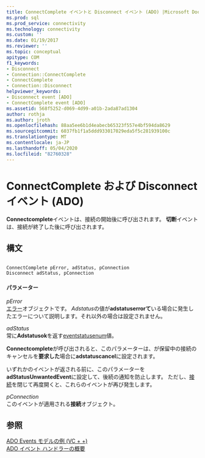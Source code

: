 ```yaml
---
title: ConnectComplete イベントと Disconnect イベント (ADO) |Microsoft Docs
ms.prod: sql
ms.prod_service: connectivity
ms.technology: connectivity
ms.custom: ''
ms.date: 01/19/2017
ms.reviewer: ''
ms.topic: conceptual
apitype: COM
f1_keywords:
- Disconnect
- Connection::ConnectComplete
- ConnectComplete
- Connection::Disconnect
helpviewer_keywords:
- Disconnect event [ADO]
- ConnectComplete event [ADO]
ms.assetid: 568f5252-d069-4d99-a01b-2ada87ad1304
author: rothja
ms.author: jroth
ms.openlocfilehash: 88aa5ee6b1d4eabecb65323f557e4bf594da8629
ms.sourcegitcommit: 6037fb1f1a5ddd933017029eda5f5c281939100c
ms.translationtype: MT
ms.contentlocale: ja-JP
ms.lasthandoff: 05/04/2020
ms.locfileid: "82760328"
---
```

# <a name="connectcomplete-and-disconnect-events-ado"></a>ConnectComplete および Disconnect イベント (ADO)
**Connectcomplete**イベントは、接続の開始後に呼び出されます。 **切断**イベントは、接続が終了した後に呼び出されます。  
  
## <a name="syntax"></a>構文  
  
```  
  
ConnectComplete pError, adStatus, pConnection  
Disconnect adStatus, pConnection  
```  
  
#### <a name="parameters"></a>パラメーター  
 *pError*  
 [エラー](../../../ado/reference/ado-api/error-object.md)オブジェクトです。 *Adstatus*の値が**adstatuserrorて**いる場合に発生したエラーについて説明します。それ以外の場合は設定されません。  
  
 *adStatus*  
 常に**Adstatusok**を返す[eventstatusenum](../../../ado/reference/ado-api/eventstatusenum.md)値。  
  
 **Connectcomplete**が呼び出されると、このパラメーターは、が保留中の接続のキャンセルを**要求した**場合に**adstatuscancel**に設定されます。  
  
 いずれかのイベントが返される前に、このパラメーターを**adStatusUnwantedEvent**に設定して、後続の通知を防止します。 ただし、[接続](../../../ado/reference/ado-api/connection-object-ado.md)を閉じて再度開くと、これらのイベントが再び発生します。  
  
 *pConnection*  
 このイベントが適用される**接続**オブジェクト。  
  
## <a name="see-also"></a>参照  
 [ADO Events モデルの例 (VC + +)](../../../ado/reference/ado-api/ado-events-model-example-vc.md)   
 [ADO イベント ハンドラーの概要](../../../ado/guide/data/ado-event-handler-summary.md)
